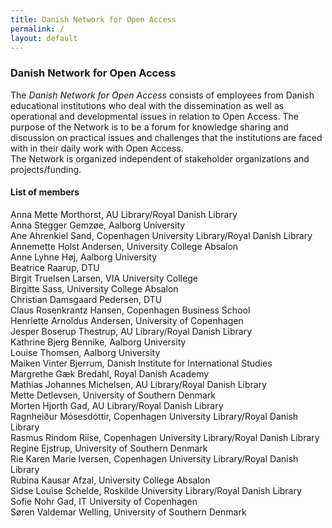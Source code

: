 ```yaml
---
title: Danish Network for Open Access 
permalink: /
layout: default
---
```


### Danish Network for Open Access

The _Danish Network for Open Access_ consists of employees from Danish educational institutions 
who deal with the dissemination as well as operational and developmental issues in relation to Open Access. 
The purpose of the Network is to be a forum for knowledge sharing and discussion on practical issues and challenges 
that the institutions are faced with in their daily work with Open Access.<br/> 
The Network is organized independent of stakeholder organizations and projects/funding.

#### List of members

Anna Mette Morthorst, AU Library/Royal Danish Library<br/>
Anna Stegger Gemzøe, Aalborg University<br/>
Ane Ahrenkiel Sand, Copenhagen University Library/Royal Danish Library<br/>
Annemette Holst Andersen, University College Absalon<br/>
Anne Lyhne Høj, Aalborg University<br/>
Beatrice Raarup, DTU<br/>
Birgit Truelsen Larsen, VIA University College<br/>
Birgitte Sass, University College Absalon<br/>
Christian Damsgaard Pedersen, DTU<br/>
Claus Rosenkrantz Hansen, Copenhagen Business School<br/>
Henriette Arnoldus Andersen, University of Copenhagen<br/>
Jesper Boserup Thestrup, AU Library/Royal Danish Library<br/>
Kathrine Bjerg Bennike, Aalborg University<br/> 
Louise Thomsen, Aalborg University<br/>
Maiken Vinter Bjerrum, Danish Institute for International Studies<br/>
Margrethe Gæk Bredahl, Royal Danish Academy<br/>
Mathias Johannes Michelsen, AU Library/Royal Danish Library<br/>
Mette Detlevsen, University of Southern Denmark<br/>
Morten Hjorth Gad, AU Library/Royal Danish Library<br/>
Ragnheiður Mósesdóttir, Copenhagen University Library/Royal Danish Library<br/>
Rasmus Rindom Riise, Copenhagen University Library/Royal Danish Library<br/>
Regine Ejstrup, University of Southern Denmark<br/>
Rie Karen Marie Iversen, Copenhagen University Library/Royal Danish Library<br/>
Rubina Kausar Afzal, University College Absalon<br/>
Sidse Louise Schelde, Roskilde University Library/Royal Danish Library<br/>
Sofie Nohr Gad, IT University of Copenhagen<br/>
Søren Valdemar Welling, University of Southern Denmark<br/>
